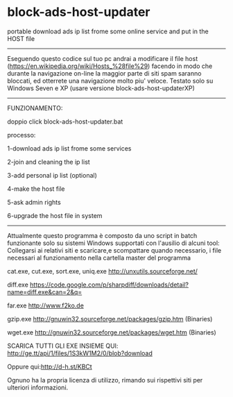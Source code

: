 # block-ads-host-updater
portable download ads ip list frome some online service and put in the HOST file

*************************************************************

Eseguendo questo codice sul tuo pc andrai a modificare il file host (https://en.wikipedia.org/wiki/Hosts_%28file%29) facendo in modo che durante la navigazione on-line la maggior parte di siti spam saranno bloccati, ed otterrete una navigazione molto piu' veloce.
Testato solo su Windows Seven e XP (usare versione block-ads-host-updaterXP)


*************************************************************

FUNZIONAMENTO:

doppio click block-ads-host-updater.bat

processo:

1-download ads ip list frome some services

2-join and cleaning the ip list

3-add personal ip list (optional)

4-make the host file

5-ask admin rights

6-upgrade the host file in system

*************************************************************

Attualmente questo programma è composto da uno script in batch funzionante solo su sistemi Windows supportati con l'ausilio di alcuni tool: Collegarsi ai relativi siti e scaricare,e scompattare quando necessario, i file necessari al funzionamento nella cartella master del programma

cat.exe, cut.exe, sort.exe, uniq.exe
http://unxutils.sourceforge.net/

diff.exe
https://code.google.com/p/sharpdiff/downloads/detail?name=diff.exe&can=2&q=

far.exe
http://www.f2ko.de

gzip.exe
http://gnuwin32.sourceforge.net/packages/gzip.htm (Binaries)

wget.exe
http://gnuwin32.sourceforge.net/packages/wget.htm (Binaries)

SCARICA TUTTI GLI EXE INSIEME QUI:
http://ge.tt/api/1/files/1S3kW1M2/0/blob?download

Oppure qui:http://d-h.st/KBCt

Ognuno ha la propria licenza di utilizzo, rimando sui rispettivi siti per ulteriori informazioni.
